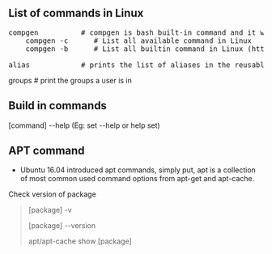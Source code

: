 ## List of commands in Linux

<pre>
compgen          # compgen is bash built-in command and it will show all available commands, aliases, and functions for you
    compgen -c      # List all available command in Linux
    compgen -b      # List all builtin command in Linux (https://www.cyberciti.biz/faq/linux-unix-bash-shell-list-all-builtin-commands/)

alias            # prints the list of aliases in the reusable form 'alias NAME=VALUE' on standard output.
</pre>

groups            # print the groups a user is in

## Build in commands

[command] --help (Eg: set --help or help set)

## APT command
- Ubuntu 16.04 introduced apt commands, simply put, apt is a collection of most common used command options from apt-get and apt-cache.

Check version of package
> [package] -v
> 
> [package] --version
> 
> apt/apt-cache show [package]